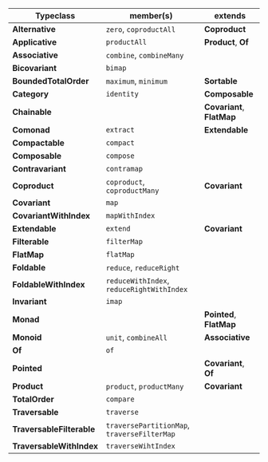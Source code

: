 | Typeclass                 | member(s)                                   | extends                    |
| ------------------------- | ------------------------------------------- | -------------------------- |
| **Alternative**           | `zero`, `coproductAll`                      | **Coproduct**              |
| **Applicative**           | `productAll`                                | **Product**, **Of**        |
| **Associative**           | `combine`, `combineMany`                    |                            |
| **Bicovariant**           | `bimap`                                     |                            |
| **BoundedTotalOrder**     | `maximum`, `minimum`                        | **Sortable**               |
| **Category**              | `identity`                                  | **Composable**             |
| **Chainable**             |                                             | **Covariant**, **FlatMap** |
| **Comonad**               | `extract`                                   | **Extendable**             |
| **Compactable**           | `compact`                                   |                            |
| **Composable**            | `compose`                                   |                            |
| **Contravariant**         | `contramap`                                 |                            |
| **Coproduct**             | `coproduct`, `coproductMany`                | **Covariant**              |
| **Covariant**             | `map`                                       |                            |
| **CovariantWithIndex**    | `mapWithIndex`                              |                            |
| **Extendable**            | `extend`                                    | **Covariant**              |
| **Filterable**            | `filterMap`                                 |                            |
| **FlatMap**               | `flatMap`                                   |                            |
| **Foldable**              | `reduce`, `reduceRight`                     |                            |
| **FoldableWithIndex**     | `reduceWithIndex`, `reduceRightWithIndex`   |                            |
| **Invariant**             | `imap`                                      |                            |
| **Monad**                 |                                             | **Pointed**, **FlatMap**   |
| **Monoid**                | `unit`, `combineAll`                        | **Associative**            |
| **Of**                    | `of`                                        |                            |
| **Pointed**               |                                             | **Covariant**, **Of**      |
| **Product**               | `product`, `productMany`                    | **Covariant**              |
| **TotalOrder**            | `compare`                                   |                            |
| **Traversable**           | `traverse`                                  |                            |
| **TraversableFilterable** | `traversePartitionMap`, `traverseFilterMap` |                            |
| **TraversableWithIndex**  | `traverseWihtIndex`                         |                            |
